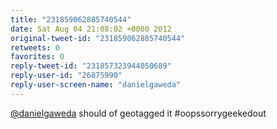```yaml
---
title: "231859062885740544"
date: Sat Aug 04 21:08:02 +0000 2012
original-tweet-id: "231859062885740544"
retweets: 0
favorites: 0
reply-tweet-id: "231857323944050689"
reply-user-id: "26875990"
reply-user-screen-name: "danielgaweda"
---
```

<a href="https://twitter.com/danielgaweda">@danielgaweda</a> should of geotagged it #oopssorrygeekedout
